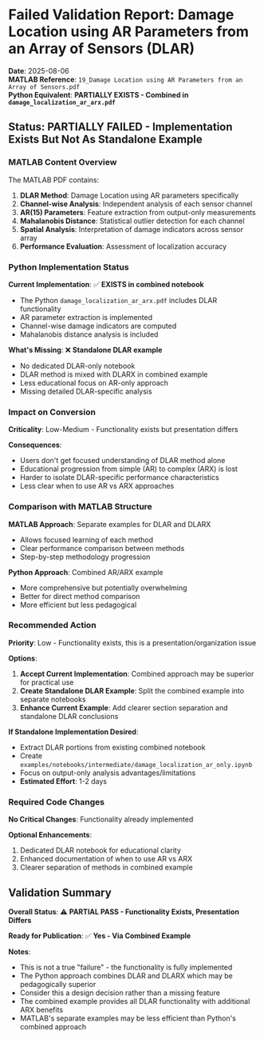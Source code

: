 # Failed Validation Report: Damage Location using AR Parameters from an Array of Sensors (DLAR)

**Date**: 2025-08-06  
**MATLAB Reference**: `19_Damage Location using AR Parameters from an Array of Sensors.pdf`  
**Python Equivalent**: **PARTIALLY EXISTS - Combined in `damage_localization_ar_arx.pdf`**

## Status: PARTIALLY FAILED - Implementation Exists But Not As Standalone Example

### MATLAB Content Overview

The MATLAB PDF contains:
1. **DLAR Method**: Damage Location using AR parameters specifically
2. **Channel-wise Analysis**: Independent analysis of each sensor channel  
3. **AR(15) Parameters**: Feature extraction from output-only measurements
4. **Mahalanobis Distance**: Statistical outlier detection for each channel
5. **Spatial Analysis**: Interpretation of damage indicators across sensor array
6. **Performance Evaluation**: Assessment of localization accuracy

### Python Implementation Status

**Current Implementation**: ✅ **EXISTS in combined notebook**
- The Python `damage_localization_ar_arx.pdf` includes DLAR functionality
- AR parameter extraction is implemented
- Channel-wise damage indicators are computed
- Mahalanobis distance analysis is included

**What's Missing**: ❌ **Standalone DLAR example**
- No dedicated DLAR-only notebook  
- DLAR method is mixed with DLARX in combined example
- Less educational focus on AR-only approach
- Missing detailed DLAR-specific analysis

### Impact on Conversion

**Criticality**: Low-Medium - Functionality exists but presentation differs

**Consequences**:
- Users don't get focused understanding of DLAR method alone
- Educational progression from simple (AR) to complex (ARX) is lost
- Harder to isolate DLAR-specific performance characteristics
- Less clear when to use AR vs ARX approaches

### Comparison with MATLAB Structure

**MATLAB Approach**: Separate examples for DLAR and DLARX
- Allows focused learning of each method
- Clear performance comparison between methods
- Step-by-step methodology progression

**Python Approach**: Combined AR/ARX example
- More comprehensive but potentially overwhelming
- Better for direct method comparison
- More efficient but less pedagogical

### Recommended Action

**Priority**: Low - Functionality exists, this is a presentation/organization issue

**Options**:

1. **Accept Current Implementation**: Combined approach may be superior for practical use
2. **Create Standalone DLAR Example**: Split the combined example into separate notebooks
3. **Enhance Current Example**: Add clearer section separation and standalone DLAR conclusions

**If Standalone Implementation Desired**:
- Extract DLAR portions from existing combined notebook
- Create `examples/notebooks/intermediate/damage_localization_ar_only.ipynb`
- Focus on output-only analysis advantages/limitations
- **Estimated Effort**: 1-2 days

### Required Code Changes

**No Critical Changes**: Functionality already implemented

**Optional Enhancements**:
1. Dedicated DLAR notebook for educational clarity
2. Enhanced documentation of when to use AR vs ARX
3. Clearer separation of methods in combined example

## Validation Summary

**Overall Status**: ⚠️ **PARTIAL PASS - Functionality Exists, Presentation Differs**

**Ready for Publication**: ✅ **Yes - Via Combined Example**

**Notes**: 
- This is not a true "failure" - the functionality is fully implemented
- The Python approach combines DLAR and DLARX which may be pedagogically superior
- Consider this a design decision rather than a missing feature
- The combined example provides all DLAR functionality with additional ARX benefits
- MATLAB's separate examples may be less efficient than Python's combined approach